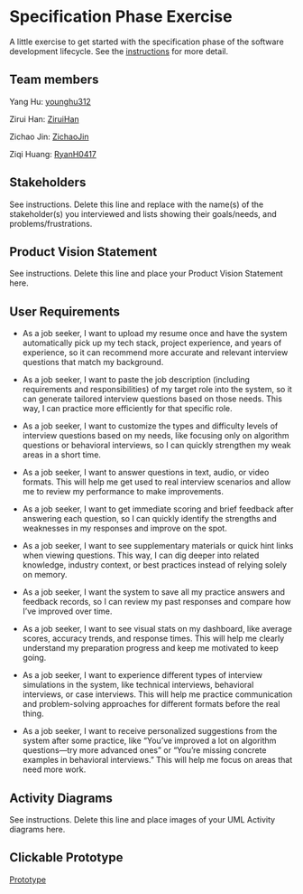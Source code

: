 # Specification Phase Exercise

A little exercise to get started with the specification phase of the software development lifecycle. See the [instructions](instructions.md) for more detail.

## Team members

Yang Hu: [younghu312](https://github.com/younghu312)

Zirui Han: [ZiruiHan](https://github.com/ZiruiHan)

Zichao Jin: [ZichaoJin](https://github.com/ZichaoJin)

Ziqi Huang: [RyanH0417](https://github.com/RyanH0417)

## Stakeholders

See instructions. Delete this line and replace with the name(s) of the stakeholder(s) you interviewed and lists showing their goals/needs, and problems/frustrations.

## Product Vision Statement

See instructions. Delete this line and place your Product Vision Statement here.

## User Requirements

- As a job seeker, I want to upload my resume once and have the system automatically pick up my tech stack, project experience, and years of experience, so it can recommend more accurate and relevant interview questions that match my background.

- As a job seeker, I want to paste the job description (including requirements and responsibilities) of my target role into the system, so it can generate tailored interview questions based on those needs. This way, I can practice more efficiently for that specific role.

- As a job seeker, I want to customize the types and difficulty levels of interview questions based on my needs, like focusing only on algorithm questions or behavioral interviews, so I can quickly strengthen my weak areas in a short time.

- As a job seeker, I want to answer questions in text, audio, or video formats. This will help me get used to real interview scenarios and allow me to review my performance to make improvements.

- As a job seeker, I want to get immediate scoring and brief feedback after answering each question, so I can quickly identify the strengths and weaknesses in my responses and improve on the spot.

- As a job seeker, I want to see supplementary materials or quick hint links when viewing questions. This way, I can dig deeper into related knowledge, industry context, or best practices instead of relying solely on memory.

- As a job seeker, I want the system to save all my practice answers and feedback records, so I can review my past responses and compare how I’ve improved over time.

- As a job seeker, I want to see visual stats on my dashboard, like average scores, accuracy trends, and response times. This will help me clearly understand my preparation progress and keep me motivated to keep going.

- As a job seeker, I want to experience different types of interview simulations in the system, like technical interviews, behavioral interviews, or case interviews. This will help me practice communication and problem-solving approaches for different formats before the real thing.

- As a job seeker, I want to receive personalized suggestions from the system after some practice, like “You’ve improved a lot on algorithm questions—try more advanced ones” or “You’re missing concrete examples in behavioral interviews.” This will help me focus on areas that need more work.

## Activity Diagrams

See instructions. Delete this line and place images of your UML Activity diagrams here.

## Clickable Prototype

[Prototype](https://www.figma.com/proto/CO0g1ARDFmVx7XztaOXHTU/Lapis?node-id=38-169&p=f&t=bc4cXzEQVc52N57R-1&scaling=scale-down&content-scaling=fixed&page-id=0%3A1&starting-point-node-id=13%3A2)
